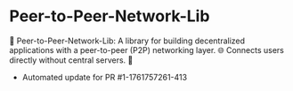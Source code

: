 # Peer-to-Peer-Network-Lib
🤝 Peer-to-Peer-Network-Lib: A library for building decentralized applications with a peer-to-peer (P2P) networking layer. 🌐 Connects users directly without central servers. 🔗


- Automated update for PR #1-1761757261-413